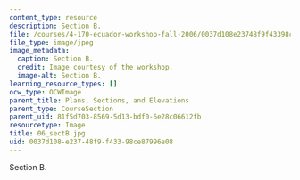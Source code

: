 ```yaml
---
content_type: resource
description: Section B.
file: /courses/4-170-ecuador-workshop-fall-2006/0037d108e23748f9f43398ce87996e08_06_sectB.jpg
file_type: image/jpeg
image_metadata:
  caption: Section B.
  credit: Image courtesy of the workshop.
  image-alt: Section B.
learning_resource_types: []
ocw_type: OCWImage
parent_title: Plans, Sections, and Elevations
parent_type: CourseSection
parent_uid: 81f5d703-8569-5d13-bdf0-6e28c06612fb
resourcetype: Image
title: 06_sectB.jpg
uid: 0037d108-e237-48f9-f433-98ce87996e08
---
```

Section B.

